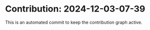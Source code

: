 # Contribution: 2024-12-03-07-39
This is an automated commit to keep the contribution graph active.

